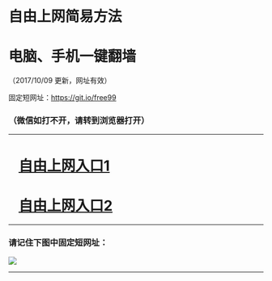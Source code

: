 ﻿# 自由上网简易方法

# 电脑、手机一键翻墙

（2017/10/09 更新，网址有效）

固定短网址：https://git.io/free99

### （微信如打不开，请转到浏览器打开）


***





# &nbsp;&nbsp; <a href="http://ft3081024520.fwq-tz-1001.info/fwqtz01.html?t=100900126188 " target="_blank">自由上网入口1</a>
# &nbsp;&nbsp; <a href="http://ft1203819018.fwq-tz-1002.info/fwqtz02.html?t=100900128482 " target="_blank">自由上网入口2</a>
***

### 请记住下图中固定短网址：

<img src="https://s3-us-west-2.amazonaws.com/fwq-1001/yjfq-20170905okok.png" /> 


***

